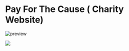 # Pay For The Cause ( Charity Website)

![preview](https://user-images.githubusercontent.com/72241207/168796893-8fc5fe3a-1c79-4ead-be1d-3d83bf0cc032.gif)


![](https://user-images.githubusercontent.com/72241207/168136497-ae182dde-3fd7-4f2e-9674-233173bcef80.png)
